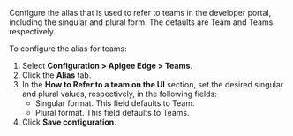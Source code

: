 Configure the alias that is used to refer to teams in the developer portal, including the singular and plural form. The defaults are Team and Teams, respectively.

To configure the alias for teams:

1. Select **Configuration > Apigee Edge > Teams**.
2. Click the **Alias** tab.
3. In the **How to Refer to a team on the UI** section, set the desired singular and plural values, respectively, in the following fields:  
   * Singular format. This field defaults to Team.  
   * Plural format. This field defaults to Teams.
4. Click **Save configuration**.